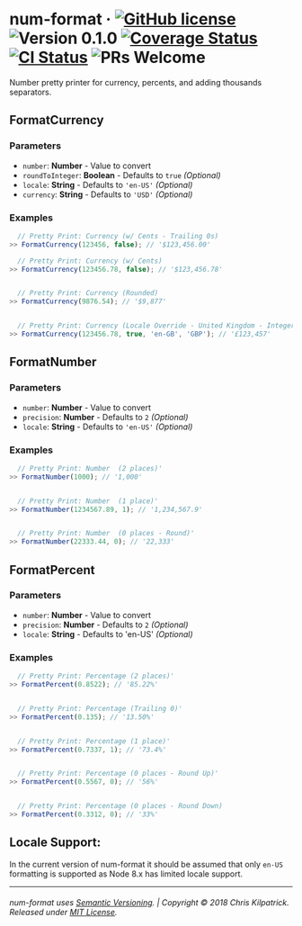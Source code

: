 # num-format &middot; [![GitHub license](https://img.shields.io/badge/license-MIT-blue.svg)](https://opensource.org/licenses/MIT) ![Version 0.1.0](https://img.shields.io/badge/Version-0.1.0-blue.svg) [![Coverage Status](https://img.shields.io/coveralls/kilpatrick/num-format/master.svg?style=flat)](https://coveralls.io/github/kilpatrick/num-format?branch=master) [![CI Status](https://img.shields.io/travis/kilpatrick/num-format.svg)](https://travis-ci.org/kilpatrick/num-format/) ![PRs Welcome](https://img.shields.io/badge/PRs-welcome-brightgreen.svg)


Number pretty printer for currency, percents, and adding thousands separators.

## FormatCurrency

### Parameters

- `number`: **Number** - Value to convert
- `roundToInteger`: **Boolean** - Defaults to `true` *(Optional)*
- `locale`: **String** - Defaults to `'en-US'` *(Optional)*
- `currency`: **String** - Defaults to `'USD'` *(Optional)*


### Examples

```javascript
  // Pretty Print: Currency (w/ Cents - Trailing 0s)
>> FormatCurrency(123456, false); // '$123,456.00'

  // Pretty Print: Currency (w/ Cents)
>> FormatCurrency(123456.78, false); // '$123,456.78'


  // Pretty Print: Currency (Rounded)
>> FormatCurrency(9876.54); // '$9,877'


  // Pretty Print: Currency (Locale Override - United Kingdom - Integer)
>> FormatCurrency(123456.78, true, 'en-GB', 'GBP'); // '£123,457'

```


## FormatNumber

### Parameters

- `number`: **Number** - Value to convert
- `precision`: **Number** - Defaults to `2` *(Optional)*
- `locale`: **String** - Defaults to `'en-US'` *(Optional)*


### Examples

```javascript
  // Pretty Print: Number  (2 places)'
>> FormatNumber(1000); // '1,000'


  // Pretty Print: Number  (1 place)'
>> FormatNumber(1234567.89, 1); // '1,234,567.9'


  // Pretty Print: Number  (0 places - Round)'
>> FormatNumber(22333.44, 0); // '22,333'
```



## FormatPercent

### Parameters

- `number`: **Number** - Value to convert
- `precision`: **Number** - Defaults to `2` *(Optional)*
- `locale`: **String** - Defaults to 'en-US' *(Optional)*


### Examples

```javascript
  // Pretty Print: Percentage (2 places)'
>> FormatPercent(0.8522); // '85.22%'


  // Pretty Print: Percentage (Trailing 0)'
>> FormatPercent(0.135); // '13.50%'


  // Pretty Print: Percentage (1 place)'
>> FormatPercent(0.7337, 1); // '73.4%'


  // Pretty Print: Percentage (0 places - Round Up)'
>> FormatPercent(0.5567, 0); // '56%'


  // Pretty Print: Percentage (0 places - Round Down)
>> FormatPercent(0.3312, 0); // '33%'
```


## Locale Support:

In the current version of num-format it should be assumed that only `en-US` formatting is supported as Node 8.x has limited locale support.


---
###### num-format uses [Semantic Versioning](https://semver.org). | Copyright © 2018 Chris Kilpatrick. Released under [MIT License](https://opensource.org/licenses/MIT).
